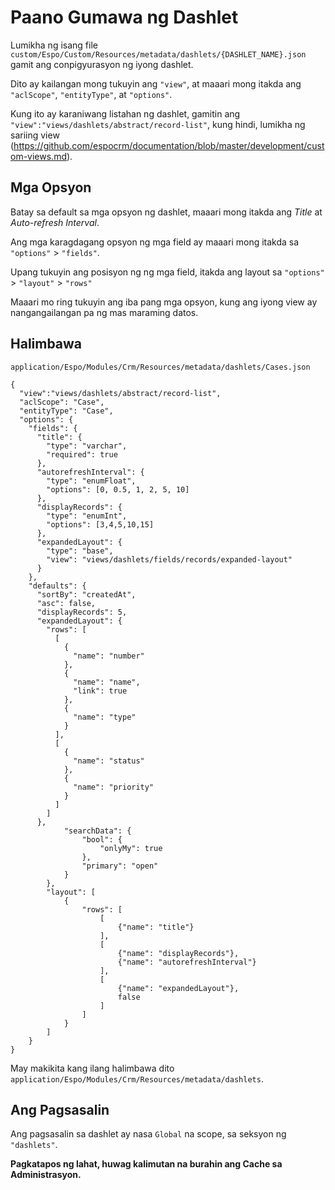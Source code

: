 # Paano Gumawa ng Dashlet

Lumikha ng isang file `custom/Espo/Custom/Resources/metadata/dashlets/{DASHLET_NAME}.json` gamit ang conpigyurasyon ng iyong dashlet.

Dito ay kailangan mong tukuyin ang `"view"`, at maaari mong itakda ang `"aclScope"`, `"entityType"`, at `"options"`.

Kung ito ay karaniwang listahan ng dashlet, gamitin ang `"view":"views/dashlets/abstract/record-list"`, kung hindi, lumikha ng sariing view (https://github.com/espocrm/documentation/blob/master/development/custom-views.md). 

## Mga Opsyon
Batay sa default sa mga opsyon ng dashlet,  maaari mong itakda ang _Title_ at _Auto-refresh Interval_.

Ang mga karagdagang opsyon ng mga field ay maaari mong itakda sa `"options"` > `"fields"`.

Upang tukuyin ang posisyon ng ng mga field, itakda ang layout sa `"options"` > `"layout"` > `"rows"`

Maaari mo ring tukuyin ang iba pang mga opsyon, kung ang iyong view ay nangangailangan pa ng mas maraming datos.

## Halimbawa

`application/Espo/Modules/Crm/Resources/metadata/dashlets/Cases.json`

```
{
  "view":"views/dashlets/abstract/record-list",
  "aclScope": "Case",
  "entityType": "Case",
  "options": {
    "fields": {
      "title": {
        "type": "varchar",
        "required": true
      },
      "autorefreshInterval": {
        "type": "enumFloat",
        "options": [0, 0.5, 1, 2, 5, 10]
      },
      "displayRecords": {
        "type": "enumInt",
        "options": [3,4,5,10,15]
      },
      "expandedLayout": {
        "type": "base",
        "view": "views/dashlets/fields/records/expanded-layout"
      }
    },
    "defaults": {
      "sortBy": "createdAt",
      "asc": false,
      "displayRecords": 5,
      "expandedLayout": {
        "rows": [
          [
            {
              "name": "number"
            },
            {
              "name": "name",
              "link": true
            },
            {
              "name": "type"
            }
          ],
          [
            {
              "name": "status"
            },
            {
              "name": "priority"
            }
          ]
        ]
      },
            "searchData": {
                "bool": {
                    "onlyMy": true
                },
                "primary": "open"
            }
        },
        "layout": [
            {
                "rows": [
                    [
                        {"name": "title"}
                    ],
                    [
                        {"name": "displayRecords"},
                        {"name": "autorefreshInterval"}
                    ],
                    [
                        {"name": "expandedLayout"},
                        false
                    ]
                ]
            }
        ]
    }
}
```
May makikita kang ilang halimbawa dito `application/Espo/Modules/Crm/Resources/metadata/dashlets`.

## Ang Pagsasalin

Ang pagsasalin sa dashlet ay nasa `Global` na scope, sa seksyon ng `"dashlets"`.

__Pagkatapos ng lahat, huwag kalimutan na burahin ang Cache sa Administrasyon.__
